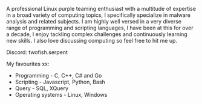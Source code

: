 A professional Linux purple teaming enthusiast with a multitude of expertise in a broad variety of computing topics, I specifically specialize in malware analysis and related subjects. I am highly well versed in a very diverse range of programming and scripting languages, I have been at this for over a decade, I enjoy tackling complex challenges and continuously learning new skills. I also love discussing computing so feel free to hit me up. <br>

Discord: twofish.serpent <br>

My favourites xx: <br>

* Programming - C, C++, C# and Go
* Scripting - Javascript, Python, Bash
* Query - SQL, XQuery
* Operating systems - Linux, Windows
